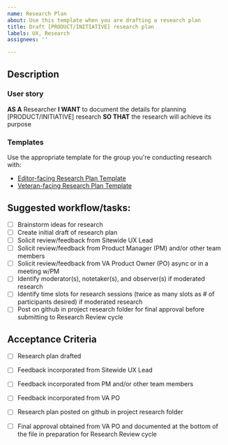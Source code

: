 ```yaml
---
name: Research Plan
about: Use this template when you are drafting a research plan 
title: Draft [PRODUCT/INITIATIVE] research plan
labels: UX, Research
assignees: ''

---
```


## Description

### User story
**AS A** Researcher
**I WANT** to document the details for planning [PRODUCT/INITIATIVE] research
**SO THAT** the research will achieve its purpose

### Templates
Use the appropriate template for the group you're conducting research with:
- [Editor-facing Research Plan Template](https://github.com/department-of-veterans-affairs/va.gov-team/blob/master/platform/cms/research/sitewide-cms-editor-research-plan-template.md)
- [Veteran-facing Research Plan Template](https://github.com/department-of-veterans-affairs/va.gov-team/blob/master/platform/research/research-plan-template.md)

## Suggested workflow/tasks:
- [ ] Brainstorm ideas for research
- [ ] Create initial draft of research plan
- [ ] Solicit review/feedback from Sitewide UX Lead 
- [ ] Solicit review/feedback from Product Manager (PM) and/or other team members
- [ ] Solicit review/feedback from VA Product Owner (PO) async or in a meeting w/PM
- [ ] Identify moderator(s), notetaker(s), and observer(s) if moderated research
- [ ] Identify time slots for research sessions (twice as many slots as # of participants desired) if moderated research
- [ ] Post on github in project research folder for final approval before submitting to Research Review cycle

## Acceptance Criteria
- [ ] Research plan drafted
- [ ] Feedback incorporated from Sitewide UX Lead 
- [ ] Feedback incorporated from PM and/or other team members
- [ ] Feedback incorporated from VA PO 
- [ ] Research plan posted on github in project research folder
- [ ] Final approval obtained from VA PO and documented at the bottom of the file in preparation for Research Review cycle



